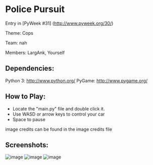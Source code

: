 # Police Pursuit

Entry in [PyWeek #31]  (<http://www.pyweek.org/30/>)

Theme: Cops

Team: nah

Members: LargAnk, Yourself

## Dependencies:

  Python 3:   http://www.python.org/
  PyGame:     http://www.pygame.org/

## How to Play:
- Locate the "main.py" file and double click it.
- Use WASD or arrow keys to control your car
- Space to pause

image credits can be found in the image credits file

## Screenshots:
![image](https://user-images.githubusercontent.com/66485719/178348494-787fa971-6353-4205-9080-08a77811315a.png)
![image](https://user-images.githubusercontent.com/66485719/178348151-171882b2-cf13-4783-bd1e-a6fcd98b34de.png)
![image](https://user-images.githubusercontent.com/66485719/178348538-403b32f1-e4b5-40fa-b334-cbb078d99860.png)
